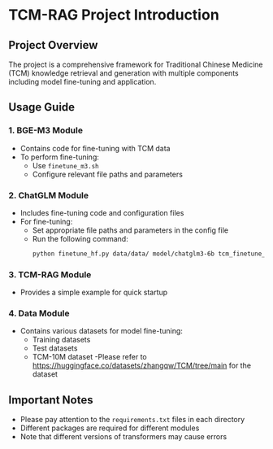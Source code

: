 # TCM-RAG Project Introduction

## Project Overview
The project is a comprehensive framework for Traditional Chinese Medicine (TCM) knowledge retrieval and generation with multiple components including model fine-tuning and application.

## Usage Guide

### 1. BGE-M3 Module
- Contains code for fine-tuning with TCM data
- To perform fine-tuning:
  - Use `finetune_m3.sh`
  - Configure relevant file paths and parameters

### 2. ChatGLM Module
- Includes fine-tuning code and configuration files
- For fine-tuning:
  - Set appropriate file paths and parameters in the config file
  - Run the following command:
    ```bash
    python finetune_hf.py data/data/ model/chatglm3-6b tcm_finetune_config.yaml
    ```

### 3. TCM-RAG Module
- Provides a simple example for quick startup

### 4. Data Module
- Contains various datasets for model fine-tuning:
  - Training datasets
  - Test datasets
  - TCM-10M dataset
  -Please refer to https://huggingface.co/datasets/zhangqw/TCM/tree/main for the dataset
## Important Notes
- Please pay attention to the `requirements.txt` files in each directory
- Different packages are required for different modules
- Note that different versions of transformers may cause errors 


